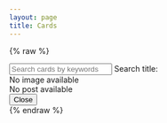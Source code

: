 ```yaml
---
layout: page
title: Cards
---
```


{% raw %}
<div id="app">
  <div class="search-wrapper">
    <input type="text" v-model="search" placeholder="Search cards by keywords" />
    <label>Search title:</label>
  </div>
  <div class="card-wrapper">
    <card-component
      v-for="post in filteredList"
      :key="post.name"
      :post="post"
      @zoomIn="zoomIn"
    />
  </div>
  <div class="overlay" v-if="zoomedPost" @click.self="zoomOut()">
    <div class="zoomedCard">
      <div v-if="zoomedPost">
        <div v-if="zoomedPost.img">
          <img :src="zoomedPost.img" />
        </div>
        <div v-else>No image available</div>
      </div>
      <div v-else>No post available</div>
      <button class="closeButton" @click="zoomOut()">Close</button>
    </div>
  </div>
</div>
{% endraw %}
